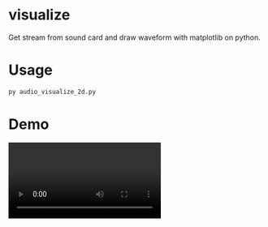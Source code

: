 # visualize
Get stream from sound card and draw waveform with matplotlib on python.

# Usage
```python
py audio_visualize_2d.py
```

# Demo

![demo](demo/audio_visualize.mp4)